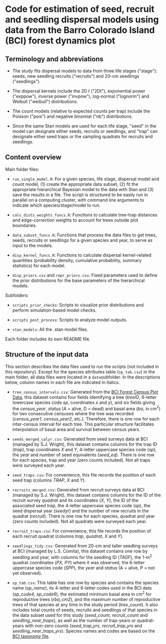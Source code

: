 # Code for estimation of seed, recruit and seedling dispersal models using data from the Barro Colorado Island (BCI) forest dynamics plot


## Terminology and abbreviations

- The study fits dispersal models to data from three life stages ("stage"): seeds, new seedling recruits ("recruits") and 20-cm seedlings ("seedlings").

- The dispersal kernels include the 2D *t* ("2Dt"), exponential power ("exppow"), inverse power ("invpow"), log-normal ("lognorm") and Weibull ("weibull") distributions.

- The count models (relative to expected counts per trap) include the Poisson ("pois") and negative binomial ("nb") distributions.

- Since the same Stan models are used for each life stage, "seed" in the model can designate either seeds, recruits or seedlings, and "trap" can designate either seed traps or the sampling quadrats for recruits and seedlings.


## Content overview

Main folder files:

- `run_single_model.R`: For a given species, life stage, dispersal model and count model, (1) create the appropriate data subset, (2) fit the appropriate hierarchical Bayesian model to the data with Stan and (3) save the results in a file. The script is structured to be easily run in parallel on a computing cluster, with command line arguments to indicate which species/stage/model to run.

- `calc_dists_weights_funcs.R`: Functions to calculate tree-trap distances and edge-correction weights to account for trees outside plot boundaries.

- `data_subset_funcs.R`: Functions that process the data files to get trees, seeds, recruits or seedlings for a given species and year, to serve as input to the models.

- `disp_kernel_funcs.R`: Functions to calculate dispersal kernel-related quantities (probability density, cumulative probability, summary statistics) for each model.

- `disp_priors.csv` and `repr_priors.csv`: Fixed parameters used to define the prior distributions for the base parameters of the hierarchical models.

Subfolders:

- `scripts_prior_checks`: Scripts to visualize prior distributions and perform simulation-based model checks.

- `scripts_post_process`: Scripts to analyze model outputs.

- `stan_models`: All the .stan model files.

Each folder includes its own README file.


## Structure of the input data

This section describes the data files used to run the scripts (not included in this repository). Except for the species attributes table (`sp_tab.csv`) in the main folder, all data files were located in a `data`subfolder. In the descriptions below, column names in each file are indicated in italics.

- `tree_census_intervals.csv`: Generated from the [BCI Forest Census Plot Data](https://repository.si.edu/handle/10088/20925), this dataset contains four fields identifying a tree (*treeID*, 6-letter lowercase species code *sp*, coordinates *x* and *y*), and six fields giving the *census_year*, *status* (A = alive, D = dead) and basal area (*ba*, in cm$^2$) for two consecutive censuses where the tree was recorded (*census_year1*, *census_year2*, etc.). Therefore, there is one row for each inter-census interval for each tree. This particular structure facilitates interpolation of basal area and survival between census years.

- `seeds_merged_calyr.csv`: Generated from seed surveys data at BCI (managed by S.J. Wright), this dataset contains columns for the trap ID (*trap*), trap coordinates *X* and *Y*, 4-letter uppercase species code (*sp*), the *year* and number of seed equivalents (*seed_eq*). There is one row for each species, trap and year (zero counts included). Not all traps were surveyed each year.

- `seed_traps.csv`: For convenience, this file records the position of each seed trap (columns *TRAP*, *X* and *Y*).

- `recruits_merged.csv`: Generated from recruit surveys data at BCI (managed by S.J. Wright), this dataset contains columns for the ID of the recruit survey *quadrat* and its coordinates (*X*, *Y*), the ID of the associated seed *trap*, the 4-letter uppercase species code (*sp*), the seed dispersal year (*seedyr*) and the number of new recruits in the quadrat (*recruit*). There is one row for each species, quadrat and year (zero counts included). Not all quadrats were surveyed each year.

- `recruit_traps.csv`: For convenience, this file records the position of each recruit quadrat (columns *trap*, *quadrat*, *X* and *Y*).

- `seedlings_tidy.csv`: Generated from 20-cm and taller seedling surveys at BCI (managed by L.S. Comita), this dataset contains one row by seedling and year, with columns for the seedling ID (*TAGF*), the 1-m$^2$ quadrat coordinates (*PX*, *PY*) where it was observed, the 6-letter uppercase species code (*SPP*), the *year* and *status* (A = alive, P = not yet observed).

- `sp_tab.csv`: This table has one row by species and contains the species name (*sp_name*), its 4-letter and 6-letter codes used in the BCI data (*sp_code4*, *sp_code6*), the estimated minimum basal area in cm$^2$ for reproductive trees (*rba_cm2*), and the maximum number of reproductive trees of that species at any time in the study period (*tree_count*). It also includes total counts of seeds, recruits and seedlings of that species in the data subset used for this study (*seed_count*, *recruit_count* and *seedling_near_traps*), as well as the number of trap-years or quadrat-years with non-zero counts (*seed_trap_yrs*, *recruit_trap_yrs* and *seedling_near_traps_yrs*). Species names and codes are based on the [BCI taxonomy file](https://repository.si.edu/handle/10088/32990).
